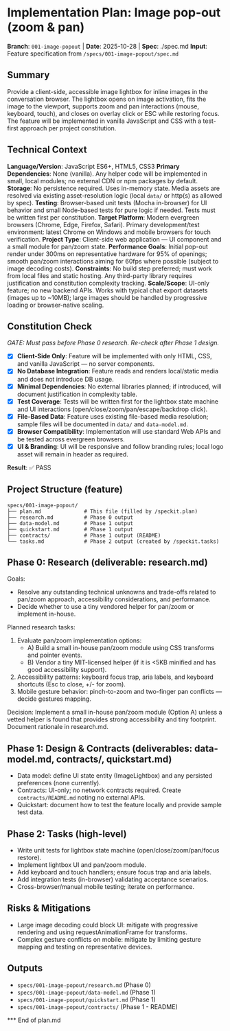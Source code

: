 # Implementation Plan: Image pop-out (zoom & pan)

**Branch**: `001-image-popout` | **Date**: 2025-10-28 | **Spec**: ./spec.md
**Input**: Feature specification from `/specs/001-image-popout/spec.md`

## Summary

Provide a client-side, accessible image lightbox for inline images in the conversation browser. The lightbox opens on image activation, fits the image to the viewport, supports zoom and pan interactions (mouse, keyboard, touch), and closes on overlay click or ESC while restoring focus. The feature will be implemented in vanilla JavaScript and CSS with a test-first approach per project constitution.

## Technical Context

**Language/Version**: JavaScript ES6+, HTML5, CSS3
**Primary Dependencies**: None (vanilla). Any helper code will be implemented in small, local modules; no external CDN or npm packages by default.
**Storage**: No persistence required. Uses in-memory state. Media assets are resolved via existing asset-resolution logic (local `data/` or http(s) as allowed by spec).
**Testing**: Browser-based unit tests (Mocha in-browser) for UI behavior and small Node-based tests for pure logic if needed. Tests must be written first per constitution.
**Target Platform**: Modern evergreen browsers (Chrome, Edge, Firefox, Safari). Primary development/test environment: latest Chrome on Windows and mobile browsers for touch verification.
**Project Type**: Client-side web application — UI component and a small module for pan/zoom state.
**Performance Goals**: Initial pop-out render under 300ms on representative hardware for 95% of openings; smooth pan/zoom interactions aiming for 60fps where possible (subject to image decoding costs).
**Constraints**: No build step preferred; must work from local files and static hosting. Any third-party library requires justification and constitution complexity tracking.
**Scale/Scope**: UI-only feature; no new backend APIs. Works with typical chat export datasets (images up to ~10MB); large images should be handled by progressive loading or browser-native scaling.

## Constitution Check

*GATE: Must pass before Phase 0 research. Re-check after Phase 1 design.*

- [x] **Client-Side Only**: Feature will be implemented with only HTML, CSS, and vanilla JavaScript — no server components.
- [x] **No Database Integration**: Feature reads and renders local/static media and does not introduce DB usage.
- [x] **Minimal Dependencies**: No external libraries planned; if introduced, will document justification in complexity table.
- [x] **Test Coverage**: Tests will be written first for the lightbox state machine and UI interactions (open/close/zoom/pan/escape/backdrop click).
- [x] **File-Based Data**: Feature uses existing file-based media resolution; sample files will be documented in `data/` and `data-model.md`.
- [x] **Browser Compatibility**: Implementation will use standard Web APIs and be tested across evergreen browsers.
- [x] **UI & Branding**: UI will be responsive and follow branding rules; local logo asset will remain in header as required.

**Result**: ✅ PASS

## Project Structure (feature)

```
specs/001-image-popout/
├── plan.md              # This file (filled by /speckit.plan)
├── research.md          # Phase 0 output
├── data-model.md        # Phase 1 output
├── quickstart.md        # Phase 1 output
├── contracts/           # Phase 1 output (README)
└── tasks.md             # Phase 2 output (created by /speckit.tasks)
```

## Phase 0: Research (deliverable: research.md)

Goals:
- Resolve any outstanding technical unknowns and trade-offs related to pan/zoom approach, accessibility considerations, and performance.
- Decide whether to use a tiny vendored helper for pan/zoom or implement in-house.

Planned research tasks:
1. Evaluate pan/zoom implementation options:
   - A) Build a small in-house pan/zoom module using CSS transforms and pointer events.
   - B) Vendor a tiny MIT-licensed helper (if it is <5KB minified and has good accessibility support).
2. Accessibility patterns: keyboard focus trap, aria labels, and keyboard shortcuts (Esc to close, +/- for zoom).
3. Mobile gesture behavior: pinch-to-zoom and two-finger pan conflicts — decide gestures mapping.

Decision: Implement a small in-house pan/zoom module (Option A) unless a vetted helper is found that provides strong accessibility and tiny footprint. Document rationale in research.md.

## Phase 1: Design & Contracts (deliverables: data-model.md, contracts/, quickstart.md)

- Data model: define UI state entity (ImageLightbox) and any persisted preferences (none currently).
- Contracts: UI-only; no network contracts required. Create `contracts/README.md` noting no external APIs.
- Quickstart: document how to test the feature locally and provide sample test data.

## Phase 2: Tasks (high-level)

- Write unit tests for lightbox state machine (open/close/zoom/pan/focus restore).
- Implement lightbox UI and pan/zoom module.
- Add keyboard and touch handlers; ensure focus trap and aria labels.
- Add integration tests (in-browser) validating acceptance scenarios.
- Cross-browser/manual mobile testing; iterate on performance.

## Risks & Mitigations

- Large image decoding could block UI: mitigate with progressive rendering and using requestAnimationFrame for transforms.
- Complex gesture conflicts on mobile: mitigate by limiting gesture mapping and testing on representative devices.

## Outputs

- `specs/001-image-popout/research.md` (Phase 0)
- `specs/001-image-popout/data-model.md` (Phase 1)
- `specs/001-image-popout/quickstart.md` (Phase 1)
- `specs/001-image-popout/contracts/` (Phase 1 - README)

*** End of plan.md
